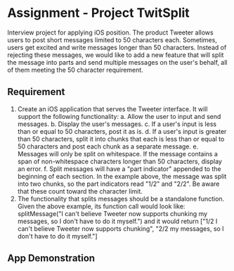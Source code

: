 # Assignment -  Project TwitSplit
Interview project for applying iOS position.
The product Tweeter allows users to post short messages limited to 50 characters each.
Sometimes, users get excited and write messages longer than 50 characters.
Instead of rejecting these messages, we would like to add a new feature that will split the message into parts and send multiple messages on the user's behalf, all of them meeting the 50 character requirement.

## Requirement
1. Create an iOS application that serves the Tweeter interface. It will support the following functionality:
a. Allow the user to input and send messages.
b. Display the user's messages.
c. If a user's input is less than or equal to 50 characters, post it as is.
d. If a user's input is greater than 50 characters, split it into chunks that
each is less than or equal to 50 characters and post each chunk as a separate message.
e. Messages will only be split on whitespace. If the message contains a span of non-whitespace characters longer than 50 characters, display an error.
f. Split messages will have a "part indicator" appended to the beginning of each section. In the example above, the message was split into two chunks, so the part indicators read "1/2" and "2/2". Be aware that these count toward the character limit.
2. The functionality that splits messages should be a standalone function. Given the above example, its function call would look like:
splitMessage("I can't believe Tweeter now supports chunking my messages, so I don't have to do it myself.")
and it would return
["1/2 I can't believe Tweeter now supports chunking", "2/2 my messages, so I don't have to do it myself."]

## App Demonstration

